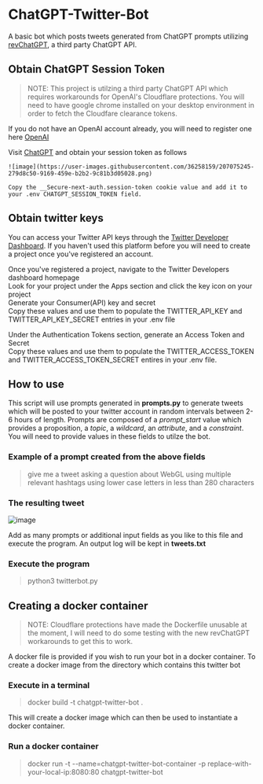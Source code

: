 # ChatGPT-Twitter-Bot
 A basic bot which posts tweets generated from ChatGPT prompts utilizing [revChatGPT](https://github.com/acheong08/ChatGPT), a third party ChatGPT API.

## Obtain ChatGPT Session Token
> NOTE: This project is utilzing a third party ChatGPT API which requires workarounds for OpenAI's Cloudflare protections. You will need to have google chrome installed on your desktop environment in order to fetch the Cloudfare clearance tokens.


If you do not have an OpenAI account already, you will need to register one here [OpenAI](https://auth0.openai.com/u/signup/identifier?state=hKFo2SBTYlpad0VuSDQyQ1c3d3Zoa2ZuZ0pqNktPQnBJTDJTOKFur3VuaXZlcnNhbC1sb2dpbqN0aWTZIEh3WWN4Ylp0YzRaUTg4SlotSGJINDhRVlpRX2RnMUp1o2NpZNkgRFJpdnNubTJNdTQyVDNLT3BxZHR3QjNOWXZpSFl6d0Q)

Visit [ChatGPT](https://chat.openai.com/chat) and obtain your session token as follows

```
![image](https://user-images.githubusercontent.com/36258159/207075245-279d8c50-9169-459e-b2b2-9c81b3d05028.png)

Copy the __Secure-next-auth.session-token cookie value and add it to your .env CHATGPT_SESSION_TOKEN field.
```

## Obtain twitter keys

You can access your Twitter API keys through the [Twitter Developer Dashboard](https://developer.twitter.com/en/portal/dashboard). If you haven't used this platform before you will need to create a project once you've registered an account. 

Once you've registered a project, navigate to the Twitter Developers dashboard homepage <br>
Look for your project under the Apps section and click the key icon on your project <br>
Generate your Consumer(API) key and secret <br>
Copy these values and use them to populate the TWITTER_API_KEY and TWITTER_API_KEY_SECRET entries in your .env file <br>


Under the Authentication Tokens section, generate an Access Token and Secret <br>
Copy these values and use them to populate the TWITTER_ACCESS_TOKEN and TWITTER_ACCESS_TOKEN_SECRET entires in your .env file.


## How to use

This script will use prompts generated in **prompts.py** to generate tweets which will be posted to your twitter account in random intervals between 2-6 hours of length. Prompts are composed of a *prompt_start* value which provides a proposition, a *topic*, a *wildcard*, an *attribute*, and a *constraint*. You will need to provide values in these fields to utilze the bot.


### Example of a prompt created from the above fields
>  give me a tweet asking a question about WebGL using multiple relevant hashtags using lower case letters in less than 280 characters

### The resulting tweet
![image](https://user-images.githubusercontent.com/61042997/206834988-27bebff6-93ea-45d2-9430-638e3916b255.png)

Add as many prompts or additional input fields as you like to this file and execute the program. An output log will be kept in **tweets.txt**

### Execute the program
> python3 twitterbot.py


## Creating a docker container
> NOTE: Cloudflare protections have made the Dockerfile unusable at the moment, I will need to do some testing with the new revChatGPT workarounds to get this to work. 

A docker file is provided if you wish to run your bot in a docker container. To create a docker image from the directory which contains this twitter bot

### Execute in a terminal
> docker build -t chatgpt-twitter-bot .

This will create a docker image which can then be used to instantiate a docker container.

### Run a docker container
> docker run -t --name=chatgpt-twitter-bot-container -p replace-with-your-local-ip:8080:80 chatgpt-twitter-bot
